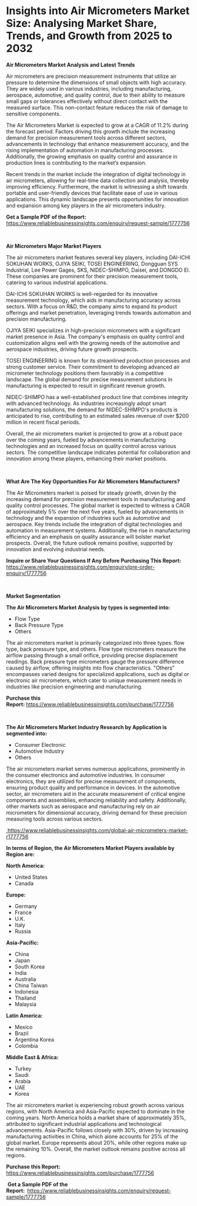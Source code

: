 <p><h1>Insights into Air Micrometers Market Size: Analysing Market Share, Trends, and Growth from 2025 to 2032</h1></p><p><strong>Air Micrometers Market Analysis and Latest Trends</strong></p>
<p><p>Air micrometers are precision measurement instruments that utilize air pressure to determine the dimensions of small objects with high accuracy. They are widely used in various industries, including manufacturing, aerospace, automotive, and quality control, due to their ability to measure small gaps or tolerances effectively without direct contact with the measured surface. This non-contact feature reduces the risk of damage to sensitive components.</p><p>The Air Micrometers Market is expected to grow at a CAGR of 11.2% during the forecast period. Factors driving this growth include the increasing demand for precision measurement tools across different sectors, advancements in technology that enhance measurement accuracy, and the rising implementation of automation in manufacturing processes. Additionally, the growing emphasis on quality control and assurance in production lines is contributing to the market’s expansion.</p><p>Recent trends in the market include the integration of digital technology in air micrometers, allowing for real-time data collection and analysis, thereby improving efficiency. Furthermore, the market is witnessing a shift towards portable and user-friendly devices that facilitate ease of use in various applications. This dynamic landscape presents opportunities for innovation and expansion among key players in the air micrometers industry.</p></p>
<p><strong>Get a Sample PDF of the Report:&nbsp;</strong> <a href="https://www.reliablebusinessinsights.com/enquiry/request-sample/1777756?utm_campaign=101&utm_medium=2&utm_source=Github&utm_content=ia&utm_term=16042025&utm_id=air-micrometers">https://www.reliablebusinessinsights.com/enquiry/request-sample/1777756</a></p>
<p>&nbsp;</p>
<p><strong>Air Micrometers Major Market Players</strong></p>
<p><p>The air micrometers market features several key players, including DAI-ICHI SOKUHAN WORKS, OJIYA SEIKI, TOSEI ENGINEERING, Dongguan SYS Industrial, Lee Power Gages, SKS, NIDEC-SHIMPO, Daisei, and DONGDO EI. These companies are prominent for their precision measurement tools, catering to various industrial applications.</p><p>DAI-ICHI SOKUHAN WORKS is well-regarded for its innovative measurement technology, which aids in manufacturing accuracy across sectors. With a focus on R&D, the company aims to expand its product offerings and market penetration, leveraging trends towards automation and precision manufacturing.</p><p>OJIYA SEIKI specializes in high-precision micrometers with a significant market presence in Asia. The company's emphasis on quality control and customization aligns well with the growing needs of the automotive and aerospace industries, driving future growth prospects.</p><p>TOSEI ENGINEERING is known for its streamlined production processes and strong customer service. Their commitment to developing advanced air micrometer technology positions them favorably in a competitive landscape. The global demand for precise measurement solutions in manufacturing is expected to result in significant revenue growth.</p><p>NIDEC-SHIMPO has a well-established product line that combines integrity with advanced technology. As industries increasingly adopt smart manufacturing solutions, the demand for NIDEC-SHIMPO's products is anticipated to rise, contributing to an estimated sales revenue of over $200 million in recent fiscal periods.</p><p>Overall, the air micrometers market is projected to grow at a robust pace over the coming years, fueled by advancements in manufacturing technologies and an increased focus on quality control across various sectors. The competitive landscape indicates potential for collaboration and innovation among these players, enhancing their market positions.</p></p>
<p>&nbsp;</p>
<p><strong>What Are The Key Opportunities For Air Micrometers Manufacturers?</strong></p>
<p><p>The Air Micrometers market is poised for steady growth, driven by the increasing demand for precision measurement tools in manufacturing and quality control processes. The global market is expected to witness a CAGR of approximately 5% over the next five years, fueled by advancements in technology and the expansion of industries such as automotive and aerospace. Key trends include the integration of digital technologies and automation in measurement systems. Additionally, the rise in manufacturing efficiency and an emphasis on quality assurance will bolster market prospects. Overall, the future outlook remains positive, supported by innovation and evolving industrial needs.</p></p>
<p><strong>Inquire or Share Your Questions If Any Before Purchasing This Report:</strong> <a href="https://www.reliablebusinessinsights.com/enquiry/pre-order-enquiry/1777756?utm_campaign=101&utm_medium=2&utm_source=Github&utm_content=ia&utm_term=16042025&utm_id=air-micrometers">https://www.reliablebusinessinsights.com/enquiry/pre-order-enquiry/1777756</a></p>
<p>&nbsp;</p>
<p><strong>Market Segmentation</strong></p>
<p><strong>The Air Micrometers Market Analysis by types is segmented into:</strong></p>
<p><ul><li>Flow Type</li><li>Back Pressure Type</li><li>Others</li></ul></p>
<p><p>The air micrometers market is primarily categorized into three types: flow type, back pressure type, and others. Flow type micrometers measure the airflow passing through a small orifice, providing precise displacement readings. Back pressure type micrometers gauge the pressure difference caused by airflow, offering insights into flow characteristics. "Others" encompasses varied designs for specialized applications, such as digital or electronic air micrometers, which cater to unique measurement needs in industries like precision engineering and manufacturing.</p></p>
<p><strong>Purchase this Report:&nbsp;</strong><a href="https://www.reliablebusinessinsights.com/purchase/1777756?utm_campaign=101&utm_medium=2&utm_source=Github&utm_content=ia&utm_term=16042025&utm_id=air-micrometers">https://www.reliablebusinessinsights.com/purchase/1777756</a></p>
<p>&nbsp;</p>
<p><strong>The Air Micrometers Market Industry Research by Application is segmented into:</strong></p>
<p><ul><li>Consumer Electronic</li><li>Automotive Industry</li><li>Others</li></ul></p>
<p><p>The air micrometers market serves numerous applications, prominently in the consumer electronics and automotive industries. In consumer electronics, they are utilized for precise measurement of components, ensuring product quality and performance in devices. In the automotive sector, air micrometers aid in the accurate measurement of critical engine components and assemblies, enhancing reliability and safety. Additionally, other markets such as aerospace and manufacturing rely on air micrometers for dimensional accuracy, driving demand for these precision measuring tools across various sectors.</p></p>
<p><a href="https://www.reliablebusinessinsights.com/global-air-micrometers-market-r1777756?utm_campaign=101&utm_medium=2&utm_source=Github&utm_content=ia&utm_term=16042025&utm_id=air-micrometers">&nbsp;https://www.reliablebusinessinsights.com/global-air-micrometers-market-r1777756</a></p>
<p><strong>In terms of Region, the Air Micrometers Market Players available by Region are:</strong></p>
<p>
    <p> <strong> North America: </strong>
        <ul>
            <li>United States</li>
            <li>Canada</li>
        </ul>
        </p> 
    <p> <strong> Europe: </strong>
        <ul>
            <li>Germany</li>
            <li>France</li>
            <li>U.K.</li>
            <li>Italy</li>
            <li>Russia</li>
        </ul>
        </p> 
    <p> <strong> Asia-Pacific: </strong>
        <ul>
            <li>China</li>
            <li>Japan</li>
            <li>South Korea</li>
            <li>India</li>
            <li>Australia</li>
            <li>China Taiwan</li>
            <li>Indonesia</li>
            <li>Thailand</li>
            <li>Malaysia</li>
        </ul>
        </p> 
    <p> <strong> Latin America: </strong>
        <ul>
            <li>Mexico</li>
            <li>Brazil</li>
            <li>Argentina Korea</li>
            <li>Colombia</li>
        </ul>
        </p> 
    <p> <strong> Middle East & Africa: </strong>
        <ul>
            <li>Turkey</li>
            <li>Saudi</li>
            <li>Arabia</li>
            <li>UAE</li>
            <li>Korea</li>
        </ul>
    </p>
    </p>
<p><p>The air micrometers market is experiencing robust growth across various regions, with North America and Asia-Pacific expected to dominate in the coming years. North America holds a market share of approximately 35%, attributed to significant industrial applications and technological advancements. Asia-Pacific follows closely with 30%, driven by increasing manufacturing activities in China, which alone accounts for 25% of the global market. Europe represents about 20%, while other regions make up the remaining 10%. Overall, the market outlook remains positive across all regions.</p></p>
<p><strong>Purchase this Report: </strong><a href="https://www.reliablebusinessinsights.com/purchase/1777756?utm_campaign=101&utm_medium=2&utm_source=Github&utm_content=ia&utm_term=16042025&utm_id=air-micrometers">https://www.reliablebusinessinsights.com/purchase/1777756</a></p>
<p>&nbsp;<strong>Get a Sample PDF of the Report:&nbsp;&nbsp;</strong><a href="https://www.reliablebusinessinsights.com/enquiry/request-sample/1777756?utm_campaign=101&utm_medium=2&utm_source=Github&utm_content=ia&utm_term=16042025&utm_id=air-micrometers">https://www.reliablebusinessinsights.com/enquiry/request-sample/1777756</a></p>
<p><strong></strong></p>
<p><p></p><p></p><p></p></p>
